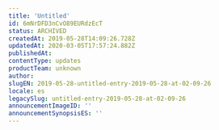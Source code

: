 ```yaml
---
title: 'Untitled'
id: 6mNrDFD3nCvO89EURdzEcT
status: ARCHIVED
createdAt: 2019-05-28T14:09:26.728Z
updatedAt: 2020-03-05T17:57:24.882Z
publishedAt: 
contentType: updates
productTeam: unknown
author: 
slugEN: 2019-05-28-untitled-entry-2019-05-28-at-02-09-26
locale: es
legacySlug: untitled-entry-2019-05-28-at-02-09-26
announcementImageID: ''
announcementSynopsisES: ''
---
```



